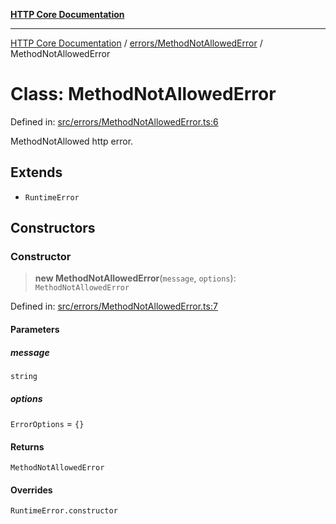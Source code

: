 [**HTTP Core Documentation**](../../../README.md)

***

[HTTP Core Documentation](../../../README.md) / [errors/MethodNotAllowedError](../README.md) / MethodNotAllowedError

# Class: MethodNotAllowedError

Defined in: [src/errors/MethodNotAllowedError.ts:6](https://github.com/stonemjs/http-core/blob/0d369869add0f1630e9b5b2cd1421e57ee8d3865/src/errors/MethodNotAllowedError.ts#L6)

MethodNotAllowed http error.

## Extends

- `RuntimeError`

## Constructors

### Constructor

> **new MethodNotAllowedError**(`message`, `options`): `MethodNotAllowedError`

Defined in: [src/errors/MethodNotAllowedError.ts:7](https://github.com/stonemjs/http-core/blob/0d369869add0f1630e9b5b2cd1421e57ee8d3865/src/errors/MethodNotAllowedError.ts#L7)

#### Parameters

##### message

`string`

##### options

`ErrorOptions` = `{}`

#### Returns

`MethodNotAllowedError`

#### Overrides

`RuntimeError.constructor`
